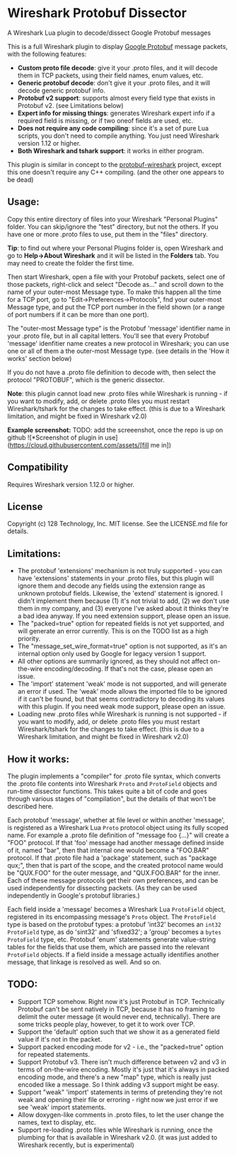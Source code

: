 # Wireshark Protobuf Dissector
A Wireshark Lua plugin to decode/dissect Google Protobuf messages

This is a full Wireshark plugin to display [Google Protobuf](https://developers.google.com/protocol-buffers/) message packets, with the following features:
* **Custom proto file decode**: give it your .proto files, and it will decode them in TCP packets, using their field names, enum values, etc.
* **Generic protobuf decode**: don't give it your .proto files, and it will decode generic protobuf info.
* **Protobuf v2 support**: supports almost every field type that exists in Protobuf v2. (see Limitations below)
* **Expert info for missing things**: generates Wireshark expert info if a required field is missing, or if two oneof fields are used, etc.
* **Does not require any code compiling**: since it's a set of pure Lua scripts, you don't need to compile anything. You just need Wireshark version 1.12 or higher.
* **Both Wireshark and tshark support**: it works in either program.

This plugin is similar in concept to the [protobuf-wireshark](https://code.google.com/p/protobuf-wireshark/) project, except this one doesn't require any C++ compiling. (and the other one appears to be dead)


## Usage:
Copy this entire directory of files into your Wireshark "Personal Plugins" folder. You can skip/ignore the "test" directory, but not the others. If you have one or more .proto files to use, put them in the "files" directory.

**Tip**: to find out where your Personal Plugins folder is, open Wireshark and go to **Help->About Wireshark** and it will be listed in the **Folders** tab. You may need to create the folder the first time.

Then start Wireshark, open a file with your Protobuf packets, select one of those packets, right-click and select "Decode as..." and scroll down to the name of your outer-most Message type. To make this happen all the time for a TCP port, go to "Edit->Preferences->Protocols", fnd your outer-most Message type, and put the TCP port number in the field shown (or a range of port numbers if it can be more than one port).

The "outer-most Message type" is the Protobuf 'message' identifier name in your .proto file, but in all capital letters. You'll see that every Protobuf 'message' idenfitier name creates a new protocol in Wireshark; you can use one or all of them a the outer-most Message type. (see details in the 'How it works' section below)

If you do not have a .proto file definition to decode with, then select the protocol "PROTOBUF", which is the generic dissector.

**Note**: this plugin cannot load new .proto files while Wireshark is running - if you want to modify, add, or delete .proto files you must restart Wireshark/tshark for the changes to take effect. (this is due to a Wireshark limitation, and might be fixed in Wireshark v2.0)


**Example screenshot:**
TODO: add the screeenshot, once the repo is up on github
![*Screenshot of plugin in use](https://cloud.githubusercontent.com/assets/[fill me in])


## Compatibility
Requires Wireshark version 1.12.0 or higher.


## License
Copyright (c) 128 Technology, Inc. MIT license. See the LICENSE.md file for details.


## Limitations:
* The protobuf 'extensions' mechanism is not truly supported - you can have 'extensions' statements in your .proto files, but this plugin will ignore them and decode any fields using the extension range as unknown protobuf fields. Likewise, the 'extend' statement is ignored. I didn't implement them because (1) it's not trivial to add, (2) we don't use them in my company, and (3) everyone I've asked about it thinks they're a bad idea anyway. If you need extension support, please open an issue.
* The "packed=true" option for repeated fields is not yet supported, and will generate an error currently. This is on the TODO list as a high priority.
* The "message_set_wire_format=true" option is not supported, as it's an internal option only used by Google for legacy version 1 support.
* All other options are summarily ignored, as they should not affect on-the-wire encoding/decoding. If that's not the case, please open an issue.
* The 'import' statement 'weak' mode is not supported, and will generate an error if used. The 'weak' mode allows the imported file to be ignored if it can't be found, but that seems contradictory to decoding its values with this plugin. If you need weak mode support, please open an issue.
* Loading new .proto files while Wireshark is running is not supported - if you want to modify, add, or delete .proto files you must restart Wireshark/tshark for the changes to take effect. (this is due to a Wireshark limitation, and might be fixed in Wireshark v2.0)


## How it works:
The plugin implements a "compiler" for .proto file syntax, which converts the .proto file contents into Wireshark `Proto` and `ProtoField` objects and run-time dissector functions. This takes quite a bit of code and goes through various stages of "compilation", but the details of that won't be described here.

Each protobuf 'message', whether at file level or within another 'message', is registered as a Wireshark Lua `Proto` protocol object using its fully scoped name. For example a .proto file definition of "message foo {...}" will create a "FOO" protocol. If that 'foo' message had another message defined inside of it, named "bar", then that internal one would become a "FOO.BAR" protocol. If that .proto file had a 'package' statement, such as "package qux;", then that is part of the scope, and the created protocol name would be "QUX.FOO" for the outer message, and "QUX.FOO.BAR" for the inner. Each of these message protocols get their own preferences, and can be used independently for dissecting packets. (As they can be used independently in Google's protobuf libraries.)

Each field inside a 'message' becomes a Wireshark Lua `ProtoField` object, registered in its encompassing message's `Proto` object. The `ProtoField` type is based on the protobuf types: a protobuf 'int32' becomes an `int32` `ProtoField` type, as do 'sint32' and 'sfixed32'; a 'group' becomes a `bytes` `ProtoField` type, etc. Protobuf 'enum' statements generate value-string tables for the fields that use them, which are passed into the relevant `ProtoField` objects. If a field inside a message actually identifies another message, that linkage is resolved as well. And so on.


## TODO:
* Support TCP somehow. Right now it's just Protobuf in TCP. Technically Protobuf can't be sent natively in TCP, because it has no framing to delimit the outer message (it would never end, technically). There are some tricks people play, however, to get it to work over TCP.
* Support the 'default' option such that we show it as a generated field value if it's not in the packet.
* Support packed encoding mode for v2 - i.e., the "packed=true" option for repeated statements.
* Support Protobuf v3. There isn't much difference between v2 and v3 in terms of on-the-wire encoding. Mostly it's just that it's always in packed encoding mode, and there's a new "map" type, which is really just encoded like a message. So I think adding v3 support might be easy.
* Support "weak" 'import' statements in terms of pretending they're not weak and opening their file or erroring - right now we just error if we see 'weak' import statements.
* Allow doxygen-like comments in .proto files, to let the user change the names, text to display, etc.
* Support re-loading .proto files whle Wireshark is running, once the plumbing for that is available in Wireshark v2.0. (it was just added to Wireshark recently, but is experimental)
